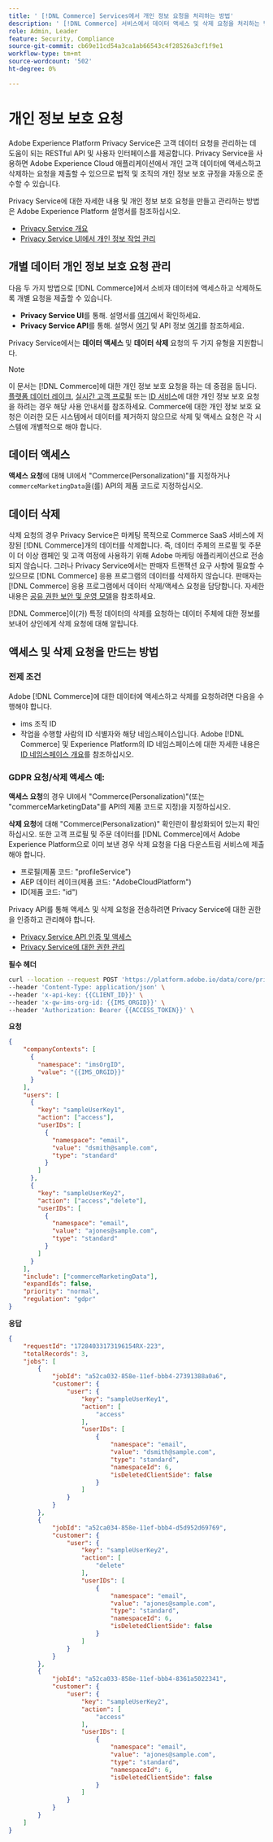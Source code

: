 ```yaml
---
title: ' [!DNL Commerce] Services에서 개인 정보 요청을 처리하는 방법'
description: ' [!DNL Commerce] 서비스에서 데이터 액세스 및 삭제 요청을 처리하는 방법에 대해 알아봅니다.'
role: Admin, Leader
feature: Security, Compliance
source-git-commit: cb69e11cd54a3ca1ab66543c4f28526a3cf1f9e1
workflow-type: tm+mt
source-wordcount: '502'
ht-degree: 0%

---
```


# 개인 정보 보호 요청

Adobe Experience Platform Privacy Service은 고객 데이터 요청을 관리하는 데 도움이 되는 RESTful API 및 사용자 인터페이스를 제공합니다. Privacy Service을 사용하면 Adobe Experience Cloud 애플리케이션에서 개인 고객 데이터에 액세스하고 삭제하는 요청을 제출할 수 있으므로 법적 및 조직의 개인 정보 보호 규정을 자동으로 준수할 수 있습니다.

Privacy Service에 대한 자세한 내용 및 개인 정보 보호 요청을 만들고 관리하는 방법은 Adobe Experience Platform 설명서를 참조하십시오.

* [Privacy Service 개요](https://experienceleague.adobe.com/en/docs/experience-platform/privacy/home)
* [Privacy Service UI에서 개인 정보 작업 관리](https://experienceleague.adobe.com/en/docs/experience-platform/privacy/ui/user-guide)

## 개별 데이터 개인 정보 보호 요청 관리

다음 두 가지 방법으로 [!DNL Commerce]에서 소비자 데이터에 액세스하고 삭제하도록 개별 요청을 제출할 수 있습니다.

* **Privacy Service UI**&#x200B;를 통해. 설명서를 [여기](https://experienceleague.adobe.com/en/docs/experience-platform/privacy/ui/user-guide#_blank)에서 확인하세요.
* **Privacy Service API**&#x200B;를 통해. 설명서 [여기](https://developer.adobe.com/experience-platform-apis/references/privacy-service/#_blank) 및 API 정보 [여기](https://developer.adobe.com/experience-platform-apis/#_blank)를 참조하세요.

Privacy Service에서는 **데이터 액세스** 및 **데이터 삭제** 요청의 두 가지 유형을 지원합니다.

>[!NOTE]
>
>이 문서는 [!DNL Commerce]에 대한 개인 정보 보호 요청을 하는 데 중점을 둡니다. [플랫폼 데이터 레이크](https://experienceleague.adobe.com/en/docs/experience-platform/catalog/privacy), [실시간 고객 프로필](https://experienceleague.adobe.com/en/docs/experience-platform/profile/privacy) 또는 [ID 서비스](https://experienceleague.adobe.com/en/docs/experience-platform/identity/privacy)에 대한 개인 정보 보호 요청을 하려는 경우 해당 사용 안내서를 참조하세요. Commerce에 대한 개인 정보 보호 요청은 이러한 모든 시스템에서 데이터를 제거하지 않으므로 삭제 및 액세스 요청은 각 시스템에 개별적으로 해야 합니다.

## 데이터 액세스

**액세스 요청**&#x200B;에 대해 UI에서 &quot;Commerce(Personalization)&quot;를 지정하거나 `commerceMarketingData`을(를) API의 제품 코드로 지정하십시오.

## 데이터 삭제

삭제 요청의 경우 Privacy Service은 마케팅 목적으로 Commerce SaaS 서비스에 저장된 [!DNL Commerce]개의 데이터를 삭제합니다. 즉, 데이터 주체의 프로필 및 주문이 더 이상 캠페인 및 고객 여정에 사용하기 위해 Adobe 마케팅 애플리케이션으로 전송되지 않습니다. 그러나 Privacy Service에서는 판매자 트랜잭션 요구 사항에 필요할 수 있으므로 [!DNL Commerce] 응용 프로그램의 데이터를 삭제하지 않습니다. 판매자는 [!DNL Commerce] 응용 프로그램에서 데이터 삭제/액세스 요청을 담당합니다. 자세한 내용은 [공유 권한 보안 및 운영 모델](https://experienceleague.adobe.com/en/docs/commerce-operations/security-and-compliance/shared-responsibility)을 참조하세요.

[!DNL Commerce]이(가) 특정 데이터의 삭제를 요청하는 데이터 주체에 대한 정보를 보내어 상인에게 삭제 요청에 대해 알립니다.

## 액세스 및 삭제 요청을 만드는 방법

### 전제 조건

Adobe [!DNL Commerce]에 대한 데이터에 액세스하고 삭제를 요청하려면 다음을 수행해야 합니다.

* ims 조직 ID
* 작업을 수행할 사람의 ID 식별자와 해당 네임스페이스입니다. Adobe [!DNL Commerce] 및 Experience Platform의 ID 네임스페이스에 대한 자세한 내용은 [ID 네임스페이스 개요](https://experienceleague.adobe.com/ko/docs/experience-platform/identity/features/namespaces)를 참조하십시오.

### GDPR 요청/삭제 액세스 예:

**액세스 요청**&#x200B;의 경우 UI에서 &quot;Commerce(Personalization)&quot;(또는 &quot;commerceMarketingData&quot;를 API의 제품 코드로 지정)을 지정하십시오.

**삭제 요청**&#x200B;에 대해 &quot;Commerce(Personalization)&quot; 확인란이 활성화되어 있는지 확인하십시오. 또한 고객 프로필 및 주문 데이터를 [!DNL Commerce]에서 Adobe Experience Platform으로 이미 보낸 경우 삭제 요청을 다음 다운스트림 서비스에 제출해야 합니다.

* 프로필(제품 코드: &quot;profileService&quot;)
* AEP 데이터 레이크(제품 코드: &quot;AdobeCloudPlatform&quot;)
* ID(제품 코드: &quot;id&quot;)

Privacy API를 통해 액세스 및 삭제 요청을 전송하려면 Privacy Service에 대한 권한을 인증하고 관리해야 합니다.

* [Privacy Service API 인증 및 액세스](https://experienceleague.adobe.com/en/docs/experience-platform/privacy/api/getting-started)
* [Privacy Service에 대한 권한 관리](https://experienceleague.adobe.com/en/docs/experience-platform/privacy/permissions)

**필수 헤더**

```bash
curl --location --request POST 'https://platform.adobe.io/data/core/privacy/jobs' \
--header 'Content-Type: application/json' \
--header 'x-api-key: {{CLIENT_ID}}' \
--header 'x-gw-ims-org-id: {{IMS_ORGID}}' \
--header 'Authorization: Bearer {{ACCESS_TOKEN}}' \
```

**요청**

```json
{
    "companyContexts": [
      {
        "namespace": "imsOrgID",
        "value": "{{IMS_ORGID}}"
      }
    ],
    "users": [
      {
        "key": "sampleUserKey1",
        "action": ["access"],
        "userIDs": [
          {
            "namespace": "email",
            "value": "dsmith@sample.com",
            "type": "standard"
          }
        ]
      },
      {
        "key": "sampleUserKey2",
        "action": ["access","delete"],
        "userIDs": [
          {
            "namespace": "email",
            "value": "ajones@sample.com",
            "type": "standard"
          }
        ]
      }
    ],
    "include": ["commerceMarketingData"],
    "expandIds": false,
    "priority": "normal",
    "regulation": "gdpr"
}
```

**응답**

```json
{
    "requestId": "17284033173196154RX-223",
    "totalRecords": 3,
    "jobs": [
        {
            "jobId": "a52ca032-858e-11ef-bbb4-27391388a0a6",
            "customer": {
                "user": {
                    "key": "sampleUserKey1",
                    "action": [
                        "access"
                    ],
                    "userIDs": [
                        {
                            "namespace": "email",
                            "value": "dsmith@sample.com",
                            "type": "standard",
                            "namespaceId": 6,
                            "isDeletedClientSide": false
                        }
                    ]
                }
            }
        },
        {
            "jobId": "a52ca034-858e-11ef-bbb4-d5d952d69769",
            "customer": {
                "user": {
                    "key": "sampleUserKey2",
                    "action": [
                        "delete"
                    ],
                    "userIDs": [
                        {
                            "namespace": "email",
                            "value": "ajones@sample.com",
                            "type": "standard",
                            "namespaceId": 6,
                            "isDeletedClientSide": false
                        }
                    ]
                }
            }
        },
        {
            "jobId": "a52ca033-858e-11ef-bbb4-8361a5022341",
            "customer": {
                "user": {
                    "key": "sampleUserKey2",
                    "action": [
                        "access"
                    ],
                    "userIDs": [
                        {
                            "namespace": "email",
                            "value": "ajones@sample.com",
                            "type": "standard",
                            "namespaceId": 6,
                            "isDeletedClientSide": false
                        }
                    ]
                }
            }
        }
    ]
}
```
